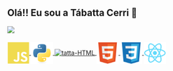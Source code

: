 ## Olá!! Eu sou a Tábatta Cerri 👋

<div align="left">
  <a href="https://github.com/rafaballerini">
  <img height="250em" src="https://github-readme-stats.vercel.app/api/top-langs/?username=TabattaC&layout=compact&langs_count=7&theme=dracula"/>
   
</div>
 
  
  <div style="display: inline_block"><br>
  <img align="center" alt="tatta-Js" height="50" width="50" src="https://raw.githubusercontent.com/devicons/devicon/master/icons/javascript/javascript-plain.svg">
  <img align="center" alt="tatta-Python" height="50" width="50" src="https://raw.githubusercontent.com/devicons/devicon/master/icons/python/python-original.svg">
  <img align="center" alt="tatta-HTML" height="50" width="50" src="https://cdn.jsdelivr.net/gh/devicons/devicon/icons/java/java-original.svg">
  <img align="center" alt="tatta-HTML" height="50" width="50" src="https://raw.githubusercontent.com/devicons/devicon/master/icons/html5/html5-original.svg">
  <img align="center" alt="tatta-CSS" height="50" width="50" src="https://raw.githubusercontent.com/devicons/devicon/master/icons/css3/css3-original.svg">
   <img align="center" alt="tatta-React" height="50" width="50" src="https://raw.githubusercontent.com/devicons/devicon/master/icons/react/react-original.svg">
  
</div>
 
